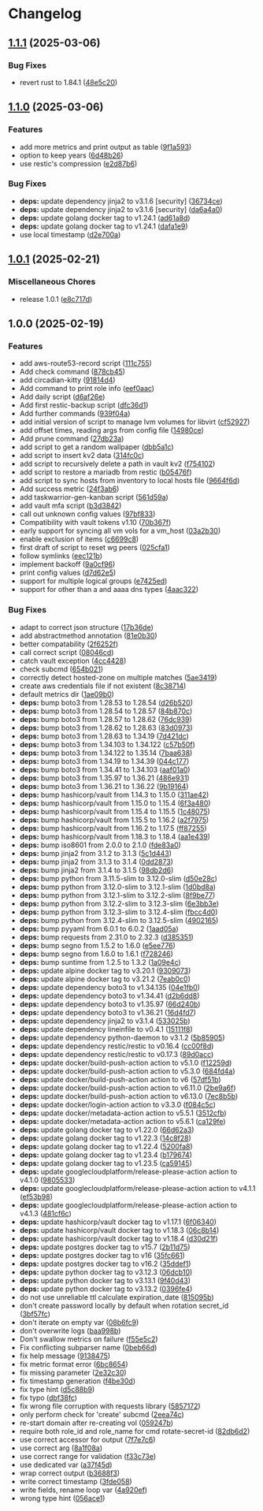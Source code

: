 # Changelog

## [1.1.1](https://github.com/soerenschneider/scripts/compare/v1.1.0...v1.1.1) (2025-03-06)


### Bug Fixes

* revert rust to 1.84.1 ([48e5c20](https://github.com/soerenschneider/scripts/commit/48e5c203b79c139cf7dc53c2c2e65c377b661fa7))

## [1.1.0](https://github.com/soerenschneider/scripts/compare/v1.0.1...v1.1.0) (2025-03-06)


### Features

* add more metrics and print output as table ([9f1a593](https://github.com/soerenschneider/scripts/commit/9f1a59325e7d468c2a0e39ba543b743afcea02ba))
* option to keep years ([6d48b26](https://github.com/soerenschneider/scripts/commit/6d48b26296f0e262ed33fbeec14690b9cc49ea5f))
* use restic's compression ([e2d87b6](https://github.com/soerenschneider/scripts/commit/e2d87b67a749e356ea79db1b82c606c1ec57a4e9))


### Bug Fixes

* **deps:** update dependency jinja2 to v3.1.6 [security] ([36734ce](https://github.com/soerenschneider/scripts/commit/36734ce02ce05da1f6481b5669cfa106746164d8))
* **deps:** update dependency jinja2 to v3.1.6 [security] ([da6a4a0](https://github.com/soerenschneider/scripts/commit/da6a4a05c552bf156a8a8054df13a02229efc73c))
* **deps:** update golang docker tag to v1.24.1 ([ad61a8d](https://github.com/soerenschneider/scripts/commit/ad61a8d7111ddd97337988bffabd7ba5b8525f6c))
* **deps:** update golang docker tag to v1.24.1 ([dafa1e9](https://github.com/soerenschneider/scripts/commit/dafa1e9627e79991d362c0d0ed5c91a4eb408a1d))
* use local timestamp ([d2e700a](https://github.com/soerenschneider/scripts/commit/d2e700a885142f1485eee8c7cb54950f87dc0743))

## [1.0.1](https://github.com/soerenschneider/scripts/compare/v1.0.0...v1.0.1) (2025-02-21)


### Miscellaneous Chores

* release 1.0.1 ([e8c717d](https://github.com/soerenschneider/scripts/commit/e8c717d34d3270e10ef481029e7e92cc84863d2a))

## 1.0.0 (2025-02-19)


### Features

* add aws-route53-record script ([111c755](https://github.com/soerenschneider/scripts/commit/111c755238d2c320d6b6bfd13cc3aac035fb44e4))
* Add check command ([878cb45](https://github.com/soerenschneider/scripts/commit/878cb45ec9585480f5cdf994e02f9e88126ef195))
* add circadian-kitty ([91814d4](https://github.com/soerenschneider/scripts/commit/91814d4fa83a69aae0df3e088343c7cab4e64c26))
* Add command to print role info ([eef0aac](https://github.com/soerenschneider/scripts/commit/eef0aac178f16722e27bf11f66033885c802bb38))
* Add daily script ([d6af26e](https://github.com/soerenschneider/scripts/commit/d6af26e349bd747d95252b60284923ed406db644))
* Add first restic-backup script ([dfc36d1](https://github.com/soerenschneider/scripts/commit/dfc36d1c1cdad57cf187e040b30dc1991bd15f13))
* Add further commands ([939f04a](https://github.com/soerenschneider/scripts/commit/939f04acde38bab76c4e0150559b7b93add89ad9))
* add initial version of script to manage lvm volumes for libvirt ([cf52927](https://github.com/soerenschneider/scripts/commit/cf5292703dcd28c23e3f5fea13bc4081e033e0c8))
* add offset times, reading args from config file ([14980ce](https://github.com/soerenschneider/scripts/commit/14980ce0f7f6c59dc825f63b6d2dbed41a1c4542))
* Add prune command ([27db23a](https://github.com/soerenschneider/scripts/commit/27db23a87fdd2b539e84015f4b6ba55c51a00833))
* add script to get a random wallpaper ([dbb5a1c](https://github.com/soerenschneider/scripts/commit/dbb5a1c194432b3c4d265622d8579ac8e24c588f))
* add script to insert kv2 data ([314fc0c](https://github.com/soerenschneider/scripts/commit/314fc0c929253591d55649e06b5393d28d973659))
* add script to recursively delete a path in vault kv2 ([f754102](https://github.com/soerenschneider/scripts/commit/f754102b14418bc26244bc0a114e46d8ecaf1b67))
* add script to restore a mariadb from restic ([b05476f](https://github.com/soerenschneider/scripts/commit/b05476f5a37517dab3097bbbabcdb9a9c93e759e))
* add script to sync hosts from inventory to local hosts file ([9664f6d](https://github.com/soerenschneider/scripts/commit/9664f6dcff71e7971ea1be284ba200b94014a93f))
* Add success metric ([24f3ab6](https://github.com/soerenschneider/scripts/commit/24f3ab657c5687985410df93e7a5df13db767d37))
* add taskwarrior-gen-kanban script ([561d59a](https://github.com/soerenschneider/scripts/commit/561d59a0b05859619103e0725bd0ee2addce9004))
* add vault mfa script ([b3d3842](https://github.com/soerenschneider/scripts/commit/b3d38424501cb5e4b26969280a45b1e135652bd2))
* call out unknown config values ([97bf833](https://github.com/soerenschneider/scripts/commit/97bf833f325edc6327d684224950660756bc7be6))
* Compatibility with vault tokens v1.10 ([70b367f](https://github.com/soerenschneider/scripts/commit/70b367fc0b7556e61b1b290070c9f38609bb3968))
* early support for syncing all vm vols for a vm_host ([03a2b30](https://github.com/soerenschneider/scripts/commit/03a2b30fd9f9377900570c5b0acb0399c37afc08))
* enable exclusion of items ([c6699c8](https://github.com/soerenschneider/scripts/commit/c6699c84d8c0aa387e74ef888af0aa46d514a800))
* first draft of script to reset wg peers ([025cfa1](https://github.com/soerenschneider/scripts/commit/025cfa1d68ff0640e8da0c1fa3be5e8f1aa0e97f))
* follow symlinks ([eec121b](https://github.com/soerenschneider/scripts/commit/eec121b2241f7a66481635cccfb10734e061353b))
* implement backoff ([9a0cf96](https://github.com/soerenschneider/scripts/commit/9a0cf960a11782c08b0d0a3ab311f4f6e246cf59))
* print config values ([d7d62e5](https://github.com/soerenschneider/scripts/commit/d7d62e526293b84add42135ebcddb6c769066a12))
* support for multiple logical groups ([e7425ed](https://github.com/soerenschneider/scripts/commit/e7425ed64d30b0993d5328e2800cb5b599db2427))
* support for other than a and aaaa dns types ([4aac322](https://github.com/soerenschneider/scripts/commit/4aac3227179015576df9a00524c16f919d60ce36))


### Bug Fixes

* adapt to correct json structure ([17b36de](https://github.com/soerenschneider/scripts/commit/17b36de3123ca3420cd45d5e5e241c6fbf4daf26))
* add abstractmethod annotation ([81e0b30](https://github.com/soerenschneider/scripts/commit/81e0b30fc3f75361342cf947be279982e3f07994))
* better compatability ([2f6252f](https://github.com/soerenschneider/scripts/commit/2f6252f9714101200649e8ef6e705b2fe1c6163c))
* call correct script ([08046cd](https://github.com/soerenschneider/scripts/commit/08046cd828124c4e9ef5307afff0510176016cec))
* catch vault exception ([4cc4428](https://github.com/soerenschneider/scripts/commit/4cc44283ce5871d160242efa4d001a8c2f7720f8))
* check subcmd ([654b021](https://github.com/soerenschneider/scripts/commit/654b021b420d3133e7ebaa3995e1554079a9a4d4))
* correctly detect hosted-zone on multiple matches ([5ae3419](https://github.com/soerenschneider/scripts/commit/5ae3419f9d531acf5be6a766fb6668403a6b6358))
* create aws credentials file if not existent ([8c38714](https://github.com/soerenschneider/scripts/commit/8c38714384e897cca33891a5047e0a460ad650c8))
* default metrics dir ([1ae09b0](https://github.com/soerenschneider/scripts/commit/1ae09b0e4c551b580a7e379558e39f1d57ac5558))
* **deps:** bump boto3 from 1.28.53 to 1.28.54 ([d26b520](https://github.com/soerenschneider/scripts/commit/d26b520fa8bd9505a2664d4ddd029a5f975a68db))
* **deps:** bump boto3 from 1.28.54 to 1.28.57 ([84b870c](https://github.com/soerenschneider/scripts/commit/84b870cbdbf0857370f398f5ec2272d1ed02e75e))
* **deps:** bump boto3 from 1.28.57 to 1.28.62 ([76dc939](https://github.com/soerenschneider/scripts/commit/76dc939d68be42c84626035e9e2b7f234a380555))
* **deps:** bump boto3 from 1.28.62 to 1.28.63 ([83d0973](https://github.com/soerenschneider/scripts/commit/83d0973cfda8d689e04c01c747c94d2bb5de9b66))
* **deps:** bump boto3 from 1.28.63 to 1.34.19 ([7d421dc](https://github.com/soerenschneider/scripts/commit/7d421dcdf468a9048cc93eecd7ddfebe97ca624e))
* **deps:** bump boto3 from 1.34.103 to 1.34.122 ([c57b50f](https://github.com/soerenschneider/scripts/commit/c57b50f90a1ba6708f6b386d7d9f37ed31bfacf2))
* **deps:** bump boto3 from 1.34.122 to 1.35.14 ([7baa638](https://github.com/soerenschneider/scripts/commit/7baa63818b092a976f88cccd18d6ed5c97f83657))
* **deps:** bump boto3 from 1.34.19 to 1.34.39 ([044c177](https://github.com/soerenschneider/scripts/commit/044c177bd3354db5070e9b3074b0aa9bc6d05a08))
* **deps:** bump boto3 from 1.34.41 to 1.34.103 ([aaf01a0](https://github.com/soerenschneider/scripts/commit/aaf01a076dc4203479f870e7c29ff52f86988c55))
* **deps:** bump boto3 from 1.35.97 to 1.36.21 ([486e931](https://github.com/soerenschneider/scripts/commit/486e931ac825c35b0d8fe3e4d0e32fa7889f8a27))
* **deps:** bump boto3 from 1.36.21 to 1.36.22 ([9b19164](https://github.com/soerenschneider/scripts/commit/9b19164bf06f8e7d13c02d140ad6964adcf05cf6))
* **deps:** bump hashicorp/vault from 1.14.3 to 1.15.0 ([311ae42](https://github.com/soerenschneider/scripts/commit/311ae428ebd9b5b7b2279474f52a2605abd0930d))
* **deps:** bump hashicorp/vault from 1.15.0 to 1.15.4 ([6f3a480](https://github.com/soerenschneider/scripts/commit/6f3a4807a3247490e12e3b9bb5168e7bee336dfe))
* **deps:** bump hashicorp/vault from 1.15.4 to 1.15.5 ([1c48075](https://github.com/soerenschneider/scripts/commit/1c48075ac5439a6cc0b3df1444702abeb46bae1d))
* **deps:** bump hashicorp/vault from 1.15.5 to 1.16.2 ([a2f7975](https://github.com/soerenschneider/scripts/commit/a2f7975c06c249b8363e952aae2b4b7a40f7783f))
* **deps:** bump hashicorp/vault from 1.16.2 to 1.17.5 ([ff87255](https://github.com/soerenschneider/scripts/commit/ff87255a0461ba3659aebc6fff91c3061aff3e6f))
* **deps:** bump hashicorp/vault from 1.18.3 to 1.18.4 ([aa1e439](https://github.com/soerenschneider/scripts/commit/aa1e439bda86ef67fb97bd7ba6661c946d3374e1))
* **deps:** bump iso8601 from 2.0.0 to 2.1.0 ([fde83a0](https://github.com/soerenschneider/scripts/commit/fde83a0dddc4ac1eef11cd151b7f69128fae8ab5))
* **deps:** bump jinja2 from 3.1.2 to 3.1.3 ([5c1d443](https://github.com/soerenschneider/scripts/commit/5c1d443450f3ace4911420fb109ea35ccf81b360))
* **deps:** bump jinja2 from 3.1.3 to 3.1.4 ([0dd2873](https://github.com/soerenschneider/scripts/commit/0dd2873c827ff1dba2b41b28e8d6d8092c14a243))
* **deps:** bump jinja2 from 3.1.4 to 3.1.5 ([98db2d6](https://github.com/soerenschneider/scripts/commit/98db2d6d2d7db75ac0cb3ea3bf1d8205e02d28db))
* **deps:** bump python from 3.11.5-slim to 3.12.0-slim ([d50e28c](https://github.com/soerenschneider/scripts/commit/d50e28c4e4160cf533c2d721561008266cf2feef))
* **deps:** bump python from 3.12.0-slim to 3.12.1-slim ([1d0bd8a](https://github.com/soerenschneider/scripts/commit/1d0bd8a5239fe2cbc4fefc415906f802d00c9bbc))
* **deps:** bump python from 3.12.1-slim to 3.12.2-slim ([8f9be77](https://github.com/soerenschneider/scripts/commit/8f9be77b3478e561cbe44e422c2063dbfaf42a7b))
* **deps:** bump python from 3.12.2-slim to 3.12.3-slim ([6e3bb3e](https://github.com/soerenschneider/scripts/commit/6e3bb3e705b27cfcd0320ae128bdcb42f4f54db2))
* **deps:** bump python from 3.12.3-slim to 3.12.4-slim ([fbcc4d0](https://github.com/soerenschneider/scripts/commit/fbcc4d05b70db66f529140bbf16d4c7e011b0adb))
* **deps:** bump python from 3.12.4-slim to 3.12.5-slim ([4902165](https://github.com/soerenschneider/scripts/commit/4902165897bae286353d541258cba805ae19925c))
* **deps:** bump pyyaml from 6.0.1 to 6.0.2 ([1aad05a](https://github.com/soerenschneider/scripts/commit/1aad05a9912564e74cd07e1f49112da9dd349865))
* **deps:** bump requests from 2.31.0 to 2.32.3 ([d385351](https://github.com/soerenschneider/scripts/commit/d3853518c4e4812e2cdc83ad0e3cb2075e32d3a0))
* **deps:** bump segno from 1.5.2 to 1.6.0 ([e5ee776](https://github.com/soerenschneider/scripts/commit/e5ee776e02bfcd09717c18d3a1500cecf5fd709f))
* **deps:** bump segno from 1.6.0 to 1.6.1 ([f728246](https://github.com/soerenschneider/scripts/commit/f7282469685aebc74e4547b102cbe5241b686431))
* **deps:** bump suntime from 1.2.5 to 1.3.2 ([1a09e4c](https://github.com/soerenschneider/scripts/commit/1a09e4c153e76f27666598e83aa90f7f203c1b1a))
* **deps:** update alpine docker tag to v3.20.1 ([9309073](https://github.com/soerenschneider/scripts/commit/9309073896874507f7f38b65490a1f5d08182047))
* **deps:** update alpine docker tag to v3.21.2 ([7eab0c0](https://github.com/soerenschneider/scripts/commit/7eab0c0383781c97b0d78cd64c43dece01c49837))
* **deps:** update dependency boto3 to v1.34.135 ([04e1fb0](https://github.com/soerenschneider/scripts/commit/04e1fb0269f692588e0f50c44a45348dc00f6856))
* **deps:** update dependency boto3 to v1.34.41 ([d2b6dd8](https://github.com/soerenschneider/scripts/commit/d2b6dd8fac066bcdaef55b8f5f2ba84a98dc34fe))
* **deps:** update dependency boto3 to v1.35.97 ([66d240b](https://github.com/soerenschneider/scripts/commit/66d240b200ae20f786288d33315aa732ae04455a))
* **deps:** update dependency boto3 to v1.36.21 ([16d4fd7](https://github.com/soerenschneider/scripts/commit/16d4fd7e25fa923a78daae96825a36e193d7f8b2))
* **deps:** update dependency jinja2 to v3.1.4 ([533025b](https://github.com/soerenschneider/scripts/commit/533025be72720a9c1187c6182ac19d43a151720d))
* **deps:** update dependency lineinfile to v0.4.1 ([15111f8](https://github.com/soerenschneider/scripts/commit/15111f8517268de3077e6ece6dd24089b05d948b))
* **deps:** update dependency python-daemon to v3.1.2 ([5b85905](https://github.com/soerenschneider/scripts/commit/5b85905dc238dea3a8c30486537bbd7bafdfe1ab))
* **deps:** update dependency restic/restic to v0.16.4 ([cc00f8d](https://github.com/soerenschneider/scripts/commit/cc00f8d25e177fb3696fb2cd91e2d81682b55ad8))
* **deps:** update dependency restic/restic to v0.17.3 ([89d0acc](https://github.com/soerenschneider/scripts/commit/89d0acc01ef96b736a7c0c6a670962b2fef1ccfc))
* **deps:** update docker/build-push-action action to v5.1.0 ([f12259d](https://github.com/soerenschneider/scripts/commit/f12259d22eb76a70a9aa2bc993fbd547bec6a036))
* **deps:** update docker/build-push-action action to v5.3.0 ([684fd4a](https://github.com/soerenschneider/scripts/commit/684fd4afca5e5acd995d2d8064856fb4f090a92d))
* **deps:** update docker/build-push-action action to v6 ([57df51b](https://github.com/soerenschneider/scripts/commit/57df51bc9a42584d4d14f3c885bb6d099fa9e2a5))
* **deps:** update docker/build-push-action action to v6.11.0 ([2be9a6f](https://github.com/soerenschneider/scripts/commit/2be9a6f1ad0ca51b04decc4449916b39ca0740b3))
* **deps:** update docker/build-push-action action to v6.13.0 ([7ec8b5b](https://github.com/soerenschneider/scripts/commit/7ec8b5b4de1549cc7cc38c4d8f3560c367cbf927))
* **deps:** update docker/login-action action to v3.3.0 ([f084c5c](https://github.com/soerenschneider/scripts/commit/f084c5c14ac65b4dccfabbaac3de960f0b675266))
* **deps:** update docker/metadata-action action to v5.5.1 ([3512cfb](https://github.com/soerenschneider/scripts/commit/3512cfbc09034b96f50d0d2895253e38cbdbfd00))
* **deps:** update docker/metadata-action action to v5.6.1 ([ca129fe](https://github.com/soerenschneider/scripts/commit/ca129fe046bbd0428ae377529dbd60e3ca7c727d))
* **deps:** update golang docker tag to v1.22.0 ([66d62a3](https://github.com/soerenschneider/scripts/commit/66d62a32393c1f103c671ff909ed1ff3bffe1067))
* **deps:** update golang docker tag to v1.22.3 ([14c8f28](https://github.com/soerenschneider/scripts/commit/14c8f2884cb0fdcf16fa4cdf7022961c1802987e))
* **deps:** update golang docker tag to v1.22.4 ([5200fa8](https://github.com/soerenschneider/scripts/commit/5200fa8d13489172545c855a9b7fb0baf78087c9))
* **deps:** update golang docker tag to v1.23.4 ([b179674](https://github.com/soerenschneider/scripts/commit/b179674d82eed975fe3a415ca41ca2e664c14122))
* **deps:** update golang docker tag to v1.23.5 ([ca59145](https://github.com/soerenschneider/scripts/commit/ca591457c9d7849be66c9f18dc5aaf931424236c))
* **deps:** update googlecloudplatform/release-please-action action to v4.1.0 ([9805533](https://github.com/soerenschneider/scripts/commit/980553392f613c645e28282d30a8891b90d769da))
* **deps:** update googlecloudplatform/release-please-action action to v4.1.1 ([ef53b98](https://github.com/soerenschneider/scripts/commit/ef53b98d23e4cd61c0fc5a086bf1a82962273bf6))
* **deps:** update googlecloudplatform/release-please-action action to v4.1.3 ([481cf6c](https://github.com/soerenschneider/scripts/commit/481cf6c0e4dd9faf1e0451478a0248cb93b04689))
* **deps:** update hashicorp/vault docker tag to v1.17.1 ([6f06340](https://github.com/soerenschneider/scripts/commit/6f06340e4d1d68060bae3c281595fc2fbf8abf0d))
* **deps:** update hashicorp/vault docker tag to v1.18.3 ([06c8b14](https://github.com/soerenschneider/scripts/commit/06c8b140acda7af2d0e4ebe3fd0f5785b2803396))
* **deps:** update hashicorp/vault docker tag to v1.18.4 ([d30d21f](https://github.com/soerenschneider/scripts/commit/d30d21f1869f0b26332684d508970fe437c94763))
* **deps:** update postgres docker tag to v15.7 ([2b11d75](https://github.com/soerenschneider/scripts/commit/2b11d75f234be852df21a221a4b5dee10f7a3288))
* **deps:** update postgres docker tag to v16 ([35fc661](https://github.com/soerenschneider/scripts/commit/35fc6615592214365f3b0bb00263c3b51501a362))
* **deps:** update postgres docker tag to v16.2 ([35ddef1](https://github.com/soerenschneider/scripts/commit/35ddef10d77f351ca4f8e2c0d8e36289ed2154f3))
* **deps:** update python docker tag to v3.12.3 ([06dcb10](https://github.com/soerenschneider/scripts/commit/06dcb10d20d44d9629abdc3c8630eebdddff9ca2))
* **deps:** update python docker tag to v3.13.1 ([9f40d43](https://github.com/soerenschneider/scripts/commit/9f40d432034b98486cacfb35273f8cf99ae3af85))
* **deps:** update python docker tag to v3.13.2 ([0396fe4](https://github.com/soerenschneider/scripts/commit/0396fe46988b9dca30ba1be33bde413fae570d7c))
* do not use unreliable ttl calculate expiration_date ([815095b](https://github.com/soerenschneider/scripts/commit/815095bb5ee28e6d9205ff22fd3b8bed50bdcb25))
* don't create password locally by default when rotation secret_id ([3bf57fc](https://github.com/soerenschneider/scripts/commit/3bf57fcdc4cd72127cf712347a92f99e72ffee7a))
* don't iterate on empty var ([08b6fc9](https://github.com/soerenschneider/scripts/commit/08b6fc9c92a47b1306a15c18c5c31c6df58c41e9))
* don't overwrite logs ([baa998b](https://github.com/soerenschneider/scripts/commit/baa998b739f1df055f3b61b0065f3a81c3b6b922))
* Don't swallow metrics on failure ([f55e5c2](https://github.com/soerenschneider/scripts/commit/f55e5c2c8fbf283a363cc9400925bd9ccb9e057f))
* Fix conflicting subparser name ([0beb66d](https://github.com/soerenschneider/scripts/commit/0beb66df02fb662ef3402867a7c695cd71f9d374))
* fix help message ([9138475](https://github.com/soerenschneider/scripts/commit/9138475c291da8bffbed19dad57769e541505905))
* fix metric format error ([6bc8654](https://github.com/soerenschneider/scripts/commit/6bc865491f63e9bf6b11e8e8ecb9ad6047109c70))
* fix missing parameter ([2e32c30](https://github.com/soerenschneider/scripts/commit/2e32c3018b038dca4734c9262ec5f0082e3ff380))
* fix timestamp generation ([f4be30d](https://github.com/soerenschneider/scripts/commit/f4be30de2195144ca8d2e96409b72673f9668726))
* fix type hint ([d5c88b9](https://github.com/soerenschneider/scripts/commit/d5c88b9c5ca495fc8ed371281f1b7266724a8306))
* fix typo ([dbf38fc](https://github.com/soerenschneider/scripts/commit/dbf38fc707c20e687b630855bf11ce51eea3ac08))
* fix wrong file corruption with requests library ([5857172](https://github.com/soerenschneider/scripts/commit/585717204f42d4a6134f7ac8ae9e50bbe54c6354))
* only perform check for 'create' subcmd ([2eea74c](https://github.com/soerenschneider/scripts/commit/2eea74cb7c36374c9fc42b12fd0cdea9c0e89a38))
* re-start domain after re-creating vol ([059247b](https://github.com/soerenschneider/scripts/commit/059247b669c4ad298c793d70abc649b5416a3999))
* require both role_id and role_name for cmd rotate-secret-id ([82db6d2](https://github.com/soerenschneider/scripts/commit/82db6d25e9708cd6078f7ee6f4f633b325d42d5c))
* use correct accessor for output ([7f7e7c6](https://github.com/soerenschneider/scripts/commit/7f7e7c696543aececc605d00a5bc033fa727b0da))
* use correct arg ([8a1f08a](https://github.com/soerenschneider/scripts/commit/8a1f08ac66e48189f08475927b371a38a133635c))
* use correct range for validation ([f33c73e](https://github.com/soerenschneider/scripts/commit/f33c73e699996519668ed3e87c6465f87ade8dbb))
* use dedicated var ([a37f45d](https://github.com/soerenschneider/scripts/commit/a37f45d1c256f1b2868e1d1336a0b79cd6a942da))
* wrap correct output ([b3688f3](https://github.com/soerenschneider/scripts/commit/b3688f339e285c4d75834e3956482642b9e79768))
* write correct timestamp ([3fde058](https://github.com/soerenschneider/scripts/commit/3fde0582d41ce166eb083f2b0d95f16c26001676))
* write fields, rename loop var ([4a920ef](https://github.com/soerenschneider/scripts/commit/4a920efca06d8b5c9639dd7566fbe4f7cfeba589))
* wrong type hint ([056ace1](https://github.com/soerenschneider/scripts/commit/056ace14cc264e6a96b1f3be7f73d0f8475a2d54))
